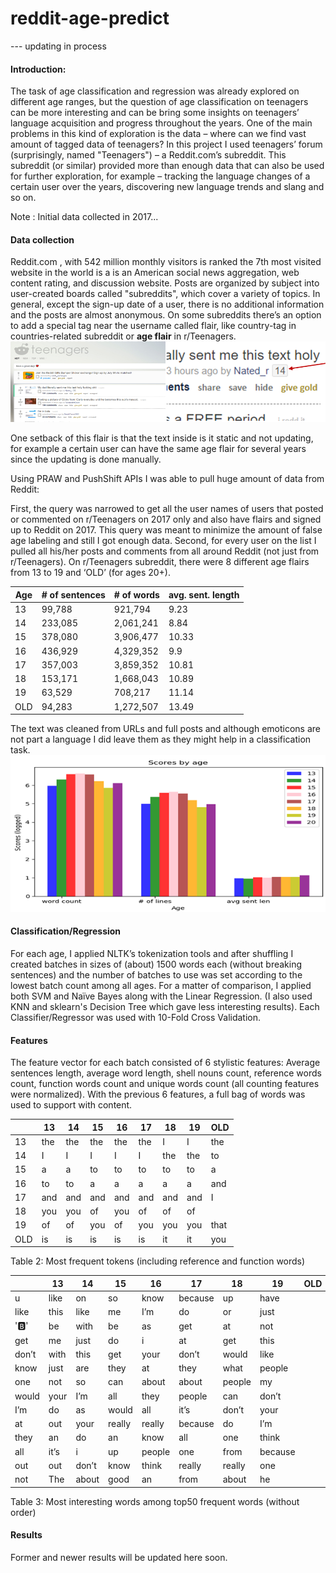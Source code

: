 # reddit-age-predict

--- updating in process

#### Introduction:
The task of age classification and regression was already explored on different age ranges, but the question of age classification on teenagers can be more interesting and can be bring some insights on teenagers’ language acquisition and progress throughout the years. One of the main problems in this kind of exploration is the data – where can we find vast amount of tagged data of teenagers? 
In this project I used teenagers’ forum (surprisingly, named "Teenagers") – a Reddit.com’s subreddit. This subreddit (or similar) provided more than enough data that can also be used for further exploration, for example – tracking the language changes of a certain user over the years, discovering new language trends and slang and so on.

Note : Initial data collected in 2017...

#### Data collection
Reddit.com , with 542 million monthly visitors is ranked the 7th most visited website in the world is a is an American social news aggregation, web content rating, and discussion website. Posts are organized by subject into user-created boards called "subreddits", which cover a variety of topics. In general, except the sign-up date of a user, there is no additional information and the posts are almost anonymous. On some subreddits there’s an option to add a special tag near the username called flair, like country-tag in countries-related subreddit or **age flair** in r/Teenagers.
![alt text](images/subreddit_flair.png)

One setback of this flair is that the text inside is it static and not updating, for example a certain user can have the same age flair for several years since the updating is done manually.

Using PRAW and PushShift APIs I was able to pull huge amount of data from Reddit: 

First, the query was narrowed to get all the user names of users that posted or commented on r/Teenagers on 2017 only and also have flairs and signed up to Reddit on 2017. This query was meant to minimize the amount of false age labeling and still I got enough data.  Second, for every user on the list I pulled all his/her posts and comments from all around Reddit (not just from r/Teenagers). 
On r/Teenagers subreddit, there were 8 different age flairs from 13 to 19 and ‘OLD’ (for ages 20+).

| Age | # of sentences | # of words | avg. sent. length |
|-----|----------------|------------|-------------------|
| 13  | 99,788         | 921,794    | 9.23              |
| 14  | 233,085        | 2,061,241  | 8.84              |
| 15  | 378,080        | 3,906,477  | 10.33             |
| 16  | 436,929        | 4,329,352  | 9.9               |
| 17  | 357,003        | 3,859,352  | 10.81             |
| 18  | 153,171        | 1,668,043  | 10.89             |
| 19  | 63,529         | 708,217    | 11.14             |
| OLD | 94,283         | 1,272,507  | 13.49             |

The text was cleaned from URLs and full posts and although emoticons are not part a language I did leave them as they might help in a classification task.
![alt text](images/some_scores_by_age.png)

#### Classification/Regression 
For each age, I applied NLTK’s tokenization tools and after shuffling I created batches in sizes of (about) 1500 words each (without breaking sentences) and the number of batches to use was set according to the lowest batch count among all ages. 
For a matter of comparison, I applied both SVM and Naïve Bayes along with the Linear Regression. (I also used KNN and sklearn's Decision Tree which gave less interesting results). Each Classifier/Regressor was used with 10-Fold Cross Validation.

#### Features
The feature vector for each batch consisted of 6 stylistic features:
Average sentences length, average word length, shell nouns count, reference words count, function words count and unique words count (all counting features were normalized). 
With the previous 6 features, a full bag of words was used to support with content.

|     | 13    | 14    | 15    | 16    | 17    | 18    | 19    | OLD   |
|-----|-------|-------|-------|-------|-------|-------|-------|-------|
| 13  | the   | the   | the   | the   | the   | I     | I     | the   |
| 14  | I     | I     | I     | I     | I     | the   | the   | to    |
| 15  | a     | a     | to    | to    | to    | to    | to    | a     |
| 16  | to    | to    | a     | a     | a     | a     | a     | and   |
| 17  | and   | and   | and   | and   | and   | and   | and   | I     |
| 18  | you   | you   | of    | you   | of    | of    | of    |       |
| 19  | of    | of    | you   | of    | you   | you   | you   | that  |
| OLD | is    | is    | is    | is    | is    | it    | it    | you   |
Table 2: Most frequent tokens (including reference and function words)



|     | 13     | 14    | 15   | 16    | 17     | 18     | 19    | OLD   |
|-----|--------|-------|------|-------|--------|--------|-------|-------|
| u   | like   | on    | so   | know  | because| up     | have  |
| like| this   | like  | me   | I’m   | do     | or     | just  |
| '🅱' | be    | with  | be   | as    | get    | at     | not   |
| get | me     | just  | do   | i     | at     | get    | this  |
| don’t| with  | this  | get  | your  | don’t  | would  | like  |
| know| just   | are   | they | at    | they   | what   | people|
| one | not    | so    | can  | about | about  | people | my    |
| would| your  | I’m   | all  | they  | people | can    | don’t |
| I’m | do     | as    | would| all   | it’s   | don’t  | your  |
| at  | out    | your  | really| really| because| do     | I’m   |
| they| an     | do    | an   | know  | all    | one    | think |
| all | it’s   | i     | up   | people| one    | from   | because|
| out | out    | don’t  | know | think| really | really | one   |
| not | The    | about  | good | an   | from   | about  | he    |
Table 3: Most interesting words among top50 frequent words (without order)

#### Results
Former and newer results will be updated here soon.
